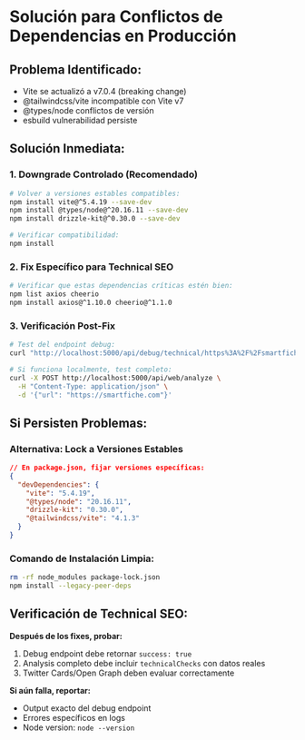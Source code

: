 # Solución para Conflictos de Dependencias en Producción

## **Problema Identificado:**
- Vite se actualizó a v7.0.4 (breaking change)
- @tailwindcss/vite incompatible con Vite v7
- @types/node conflictos de versión
- esbuild vulnerabilidad persiste

## **Solución Inmediata:**

### 1. **Downgrade Controlado** (Recomendado)
```bash
# Volver a versiones estables compatibles:
npm install vite@^5.4.19 --save-dev
npm install @types/node@^20.16.11 --save-dev
npm install drizzle-kit@^0.30.0 --save-dev

# Verificar compatibilidad:
npm install
```

### 2. **Fix Específico para Technical SEO**
```bash
# Verificar que estas dependencias críticas estén bien:
npm list axios cheerio
npm install axios@^1.10.0 cheerio@^1.1.0
```

### 3. **Verificación Post-Fix**
```bash
# Test del endpoint debug:
curl "http://localhost:5000/api/debug/technical/https%3A%2F%2Fsmartfiche.com"

# Si funciona localmente, test completo:
curl -X POST http://localhost:5000/api/web/analyze \
  -H "Content-Type: application/json" \
  -d '{"url": "https://smartfiche.com"}'
```

## **Si Persisten Problemas:**

### Alternativa: Lock a Versiones Estables
```json
// En package.json, fijar versiones específicas:
{
  "devDependencies": {
    "vite": "5.4.19",
    "@types/node": "20.16.11",
    "drizzle-kit": "0.30.0",
    "@tailwindcss/vite": "4.1.3"
  }
}
```

### Comando de Instalación Limpia:
```bash
rm -rf node_modules package-lock.json
npm install --legacy-peer-deps
```

## **Verificación de Technical SEO:**

**Después de los fixes, probar:**
1. Debug endpoint debe retornar `success: true`
2. Analysis completo debe incluir `technicalChecks` con datos reales
3. Twitter Cards/Open Graph deben evaluar correctamente

**Si aún falla, reportar:**
- Output exacto del debug endpoint
- Errores específicos en logs
- Node version: `node --version`